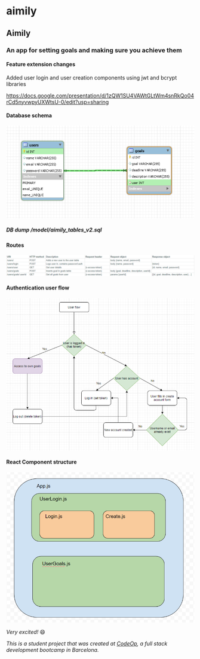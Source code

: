 # aimily

## **Aimily**

### An app for setting goals and making sure you achieve them

#### Feature extension changes

Added user login and user creation components using jwt and bcrypt libraries

<https://docs.google.com/presentation/d/1zQW1SU4VAWtGLtWm4snRkQo04rCd5nyvwpyUXWtsU-0/edit?usp=sharing>

#### Database schema

![database schema](images/database_schema_v2.png)

##### DB dump /model/aimily_tables_v2.sql

#### Routes

![routes](/images/routes_v2.png)

#### Authentication user flow

![user flow auth](images/user_flow_with_auth.png)

#### React Component structure

![component structure](images/component_structure.png)

_Very excited!_
:smile:

_This is a student project that was created at [CodeOp](http://codeop.tech), a full stack development bootcamp in Barcelona._

